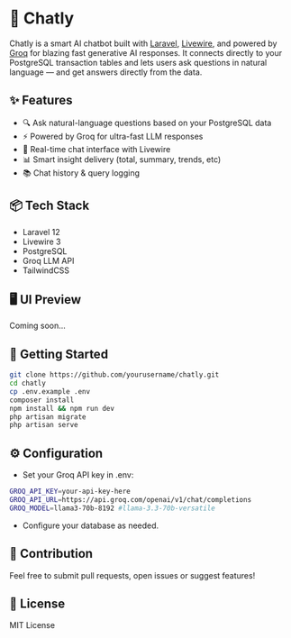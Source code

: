 # 🤖 Chatly

Chatly is a smart AI chatbot built with [Laravel](https://laravel.com/), [Livewire](https://livewire.laravel.com/), and powered by [Groq](https://groq.com/) for blazing fast generative AI responses. It connects directly to your PostgreSQL transaction tables and lets users ask questions in natural language — and get answers directly from the data.

## ✨ Features

- 🔍 Ask natural-language questions based on your PostgreSQL data
- ⚡ Powered by Groq for ultra-fast LLM responses
- 💬 Real-time chat interface with Livewire
- 📊 Smart insight delivery (total, summary, trends, etc)
- 📚 Chat history & query logging

## 📦 Tech Stack

- Laravel 12
- Livewire 3
- PostgreSQL
- Groq LLM API
- TailwindCSS

## 🖥️ UI Preview

Coming soon...

## 🚀 Getting Started

```bash
git clone https://github.com/yourusername/chatly.git
cd chatly
cp .env.example .env
composer install
npm install && npm run dev
php artisan migrate
php artisan serve
```

## ⚙️ Configuration

- Set your Groq API key in .env:

```bash
GROQ_API_KEY=your-api-key-here
GROQ_API_URL=https://api.groq.com/openai/v1/chat/completions
GROQ_MODEL=llama3-70b-8192 #llama-3.3-70b-versatile
```

- Configure your database as needed.

## 🤝 Contribution

Feel free to submit pull requests, open issues or suggest features!

## 📄 License

MIT License
